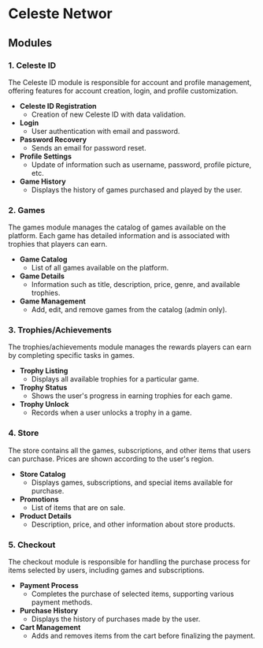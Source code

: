 # Celeste Networ

## Modules

### 1. Celeste ID

The Celeste ID module is responsible for account and profile management, offering features for account creation, login, and profile customization.

- **Celeste ID Registration**
  - Creation of new Celeste ID with data validation.
- **Login**
  - User authentication with email and password.
- **Password Recovery**
  - Sends an email for password reset.
- **Profile Settings**
  - Update of information such as username, password, profile picture, etc.
- **Game History**
  - Displays the history of games purchased and played by the user.

### 2. Games

The games module manages the catalog of games available on the platform. Each game has detailed information and is associated with trophies that players can earn.

- **Game Catalog**
  - List of all games available on the platform.
- **Game Details**
  - Information such as title, description, price, genre, and available trophies.
- **Game Management**
  - Add, edit, and remove games from the catalog (admin only).

### 3. Trophies/Achievements

The trophies/achievements module manages the rewards players can earn by completing specific tasks in games.

- **Trophy Listing**
  - Displays all available trophies for a particular game.
- **Trophy Status**
  - Shows the user's progress in earning trophies for each game.
- **Trophy Unlock**
  - Records when a user unlocks a trophy in a game.

### 4. Store

The store contains all the games, subscriptions, and other items that users can purchase. Prices are shown according to the user's region.

- **Store Catalog**
  - Displays games, subscriptions, and special items available for purchase.
- **Promotions**
  - List of items that are on sale.
- **Product Details**
  - Description, price, and other information about store products.

### 5. Checkout

The checkout module is responsible for handling the purchase process for items selected by users, including games and subscriptions.

- **Payment Process**
  - Completes the purchase of selected items, supporting various payment methods.
- **Purchase History**
  - Displays the history of purchases made by the user.
- **Cart Management**
  - Adds and removes items from the cart before finalizing the payment.
